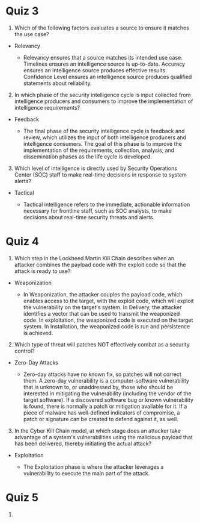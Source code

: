 # Quiz 3

1. Which of the following factors evaluates a source to ensure it matches the use case?

- Relevancy

  - Relevancy ensures that a source matches its intended use case. Timelines ensures an intelligence source is up-to-date. Accuracy ensures an intelligence source produces effective results. Confidence Level ensures an intelligence source produces qualified statements about reliability.


2. In which phase of the security intelligence cycle is input collected from intelligence producers and consumers to improve the implementation of intelligence requirements?

- Feedback

  - The final phase of the security intelligence cycle is feedback and review, which utilizes the input of both intelligence producers and intelligence consumers. The goal of this phase is to improve the implementation of the requirements, collection, analysis, and dissemination phases as the life cycle is developed.


3. Which level of intelligence is directly used by Security Operations Center (SOC) staff to make real-time decisions in response to system alerts?

- Tactical

  - Tactical intelligence refers to the immediate, actionable information necessary for frontline staff, such as SOC analysts, to make decisions about real-time security threats and alerts.

#

# Quiz 4

1. Which step in the Lockheed Martin Kill Chain describes when an attacker combines the payload code with the exploit code so that the attack is ready to use?

- Weaponization

  - In Weaponization, the attacker couples the payload code, which enables access to the target, with the exploit code, which will exploit the vulnerability on the target's system. In Delivery, the attacker identifies a vector that can be used to transmit the weaponized code. In exploitation, the weaponized code is executed on the target system. In Installation, the weaponized code is run and persistence is achieved.


2. Which type of threat will patches NOT effectively combat as a security control?

- Zero-Day Attacks

  - Zero-day attacks have no known fix, so patches will not correct them. A zero-day vulnerability is a computer-software vulnerability that is unknown to, or unaddressed by, those who should be interested in mitigating the vulnerability (including the vendor of the target software). If a discovered software bug or known vulnerability is found, there is normally a patch or mitigation available for it. If a piece of malware has well-defined indicators of compromise, a patch or signature can be created to defend against it, as well.


3. In the Cyber Kill Chain model, at which stage does an attacker take advantage of a system's vulnerabilities using the malicious payload that has been delivered, thereby initiating the actual attack?

- Exploitation

  - The Exploitation phase is where the attacker leverages a vulnerability to execute the main part of the attack.
 
#

# Quiz 5 

1. 
